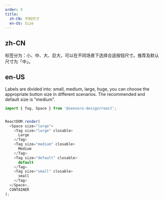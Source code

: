 ```yaml
---
order: 5
title: 
  zh-CN: 不同尺寸
  en-US: Size
---
```


## zh-CN

标签分为：小、中、大、巨大，可以在不同场景下选择合适按钮尺寸。推荐及默认尺寸为「中」。

## en-US

Labels are divided into: small, medium, large, huge, you can choose the appropriate button size in different scenarios. The recommended and default size is "medium".

```js
import { Tag, Space } from '@sensoro-design/react';


ReactDOM.render(
  <Space size="large">
    <Tag size="large" closable>
      Large
    </Tag>
    <Tag size="medium" closable>
      Medium
    </Tag>
    <Tag size="default" closable>
      default
    </Tag>
    <Tag size="small" closable>
      small
    </Tag>
  </Space>,
  CONTAINER
);
```
